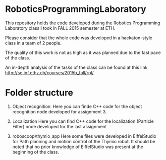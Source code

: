 # RoboticsProgrammingLaboratory
This repository holds the code developed during the Robotics Programming Laboratory class I took in FALL 2015 semester at ETH. 

Please consider that the whole code was developed in a hackaton-style class in a team of 2 people.

The quality of this work is not as high as it was planned due to the fast pace of the class.

An in-depth analysis of the tasks of the class can be found at this link
http://se.inf.ethz.ch/courses/2015b_fall/rpl/

# Folder structure
1. Object recognition: 
Here you can finde C++ code for the object recognition node developed for assignment 3.

2. Localization
Here you can find C++ code for the localization (Particle Filter) node developed for the last assignment

3. roboscoop/thymio_app
Here some files were developed in EiffelStudio for Path planning and motion control of the Thymio robot. It should be noted that no prior knowledge of EiffelStudio was present at the beginning of the class.
